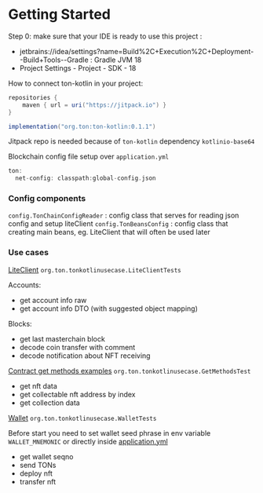 # Getting Started

Step 0: make sure that your IDE is ready to use this project : 

- jetbrains://idea/settings?name=Build%2C+Execution%2C+Deployment--Build+Tools--Gradle : Gradle JVM 18
- Project Settings - Project - SDK - 18

How to connect ton-kotlin in your project: 

```groovy
repositories {
	maven { url = uri("https://jitpack.io") }
}

implementation("org.ton:ton-kotlin:0.1.1")

```

Jitpack repo is needed because of `ton-kotlin` dependency `kotlinio-base64`  

Blockchain config file setup over `application.yml`

```groovy
ton:
  net-config: classpath:global-config.json
```

### Config components

`config.TonChainConfigReader` : config class that serves for reading json config and setup liteClient
`config.TonBeansConfig` : config class that creating main beans, eg. LiteClient that will often be used later 

### Use cases

[LiteClient](src/test/kotlin/org/ton/tonkotlinusecase/LiteClientTests.kt) `org.ton.tonkotlinusecase.LiteClientTests`

Accounts: 

- get account info raw 
- get account info DTO (with suggested object mapping)

Blocks: 

- get last masterchain block 
- decode coin transfer with comment
- decode notification about NFT receiving

[Contract get methods examples](src/test/kotlin/org/ton/tonkotlinusecase/GetMethodsTest.kt) `org.ton.tonkotlinusecase.GetMethodsTest`

- get nft data 
- get collectable nft address by index
- get collection data

[Wallet](src/test/kotlin/org/ton/tonkotlinusecase/WalletTests.kt) `org.ton.tonkotlinusecase.WalletTests`

Before start you need to set wallet seed phrase in env variable `WALLET_MNEMONIC` or directly inside [application.yml](src/main/resources/application.yml)

- get wallet seqno
- send TONs
- deploy nft
- transfer nft
